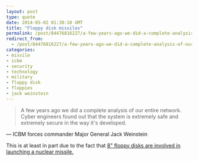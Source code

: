 ```yaml
---
layout: post
type: quote
date: 2014-05-02 01:30:10 GMT
title: "Floppy disk missiles"
permalink: /post/84476816227/a-few-years-ago-we-did-a-complete-analysis-of-our
redirect_from: 
  - /post/84476816227/a-few-years-ago-we-did-a-complete-analysis-of-our
categories:
- missile
- icbm
- security
- technology
- military
- floppy disk
- floppies
- jack weinstein
---
```

<blockquote>A few years ago we did a complete analysis of our entire network. Cyber engineers found out that the system is extremely safe and extremely secure in the way it's developed.</blockquote>
<p>— ICBM forces commander Major General Jack Weinstein</p>
 
<p>This is at least in part due to the fact that <a href="http://arstechnica.com/information-technology/2014/04/60-minutes-shocked-to-find-8-inch-floppies-drive-nuclear-deterrent/">8" floppy disks are involved in launching a nuclear missile.</a></p>